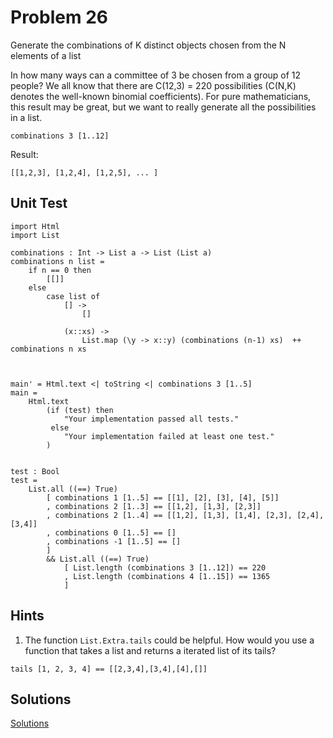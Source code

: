 # Problem 26
Generate the combinations of K distinct objects chosen from the N elements of a list

In how many ways can a committee of 3 be chosen from a group of 12 people? We all know that there are C(12,3) = 220 possibilities (C(N,K) denotes the well-known binomial coefficients). For pure mathematicians, this result may be great, but we want to really generate all the possibilities in a list.

```
combinations 3 [1..12]
```

Result:

``` 
[[1,2,3], [1,2,4], [1,2,5], ... ]
```

## Unit Test
```
import Html
import List

combinations : Int -> List a -> List (List a) 
combinations n list =
    if n == 0 then
        [[]]
    else
        case list of
            [] ->
                []
                
            (x::xs) ->
                List.map (\y -> x::y) (combinations (n-1) xs)  ++ combinations n xs

        

main' = Html.text <| toString <| combinations 3 [1..5]
main =
    Html.text
        (if (test) then
            "Your implementation passed all tests."
         else
            "Your implementation failed at least one test."
        )


test : Bool
test =
    List.all ((==) True)
        [ combinations 1 [1..5] == [[1], [2], [3], [4], [5]]
        , combinations 2 [1..3] == [[1,2], [1,3], [2,3]]
        , combinations 2 [1..4] == [[1,2], [1,3], [1,4], [2,3], [2,4], [3,4]]
        , combinations 0 [1..5] == []
        , combinations -1 [1..5] == []
        ]
        && List.all ((==) True)
            [ List.length (combinations 3 [1..12]) == 220
            , List.length (combinations 4 [1..15]) == 1365
            ]

```

## Hints
1. The function ```List.Extra.tails``` could be helpful. How would you use a function that takes a list and returns a iterated list of its tails?

```
tails [1, 2, 3, 4] == [[2,3,4],[3,4],[4],[]]
```


## Solutions

[Solutions](../s/s26.md)
